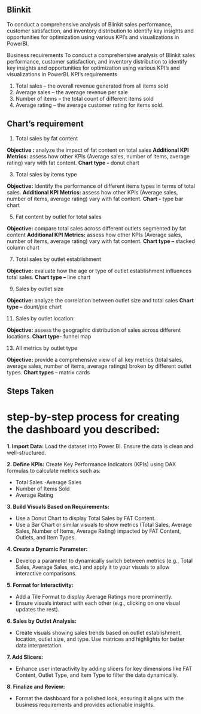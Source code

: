 ## Blinkit
To conduct a comprehensive analysis of Blinkit sales performance, customer satisfaction, and inventory distribution to identify key insights and opportunities for optimization using various KPI’s and visualizations in PowerBI.

Business requirements
To conduct a comprehensive analysis of Blinkit sales performance, customer satisfaction, and inventory distribution to identify key insights and opportunities for optimization using various KPI’s and visualizations in PowerBI.
 KPI’s requirements
1. Total sales – the overall revenue generated from all items sold
2. Average sales – the average revenue per sale
3. Number of items – the total count of different items sold
4. Average rating – the average customer rating for items sold.

## Chart’s requirement 

1. Total sales by fat content
   
**Objective :** analyze the impact of fat content on total sales
**Additional KPI Metrics:** assess how other KPIs (Average sales, number of items, average rating) vary with fat content.
**Chart type -** donut chart

3. Total sales by items type
   
**Objective:** Identify the performance of different items types in terms of total sales.
**Additional KPI Metrics:** assess how other KPIs (Average sales, number of items, average rating) vary with fat content.
**Chart -** type  bar chart

5. Fat content by outlet for total sales
   
**Objective:** compare total sales across different outlets segmented by fat content
**Additional KPI Metrics:** assess how other KPIs (Average sales, number of items, average rating) vary with fat content.
**Chart type –** stacked column chart

7. Total sales by outlet establishment
   
**Objective:** evaluate how the age or type of outlet establishment influences total sales.
**Chart type –** line chart

9.	Sales by outlet size
    
**Objective:** analyze the correlation between outlet size and total sales
**Chart type –** dount/pie chart

11.	Sales by outlet location:
    
**Objective:** assess the geographic distribution of sales across different locations.
**Chart type-** funnel map

13.	All metrics by outlet type
    
**Objective:** provide a comprehensive view of all key metrics (total sales, average sales, number of items, average ratings) broken by different outlet types.
**Chart types –** matrix cards

## Steps Taken
# step-by-step process for creating the dashboard you described:

**1. Import Data:** Load the dataset into Power BI. Ensure the data is clean and well-structured.

**2. Define KPIs:** Create Key Performance Indicators (KPIs) using DAX formulas to calculate metrics such as:
- Total Sales
-Average Sales
- Number of Items Sold
- Average Rating

**3. Build Visuals Based on Requirements:**
- Use a Donut Chart to display Total Sales by FAT Content.
- Use a Bar Chart or similar visuals to show metrics (Total Sales, Average Sales, Number of Items, Average Rating) impacted by FAT Content, Outlets, and Item Types.

**4. Create a Dynamic Parameter:**
- Develop a parameter to dynamically switch between metrics (e.g., Total Sales, Average Sales, etc.) and apply it to your visuals to allow interactive comparisons.

**5. Format for Interactivity:**
- Add a Tile Format to display Average Ratings more prominently.
- Ensure visuals interact with each other (e.g., clicking on one visual updates the rest).

**6. Sales by Outlet Analysis:** 
- Create visuals showing sales trends based on outlet establishment, location, outlet size, and type. Use matrices and highlights for better data interpretation.

**7. Add Slicers:**
- Enhance user interactivity by adding slicers for key dimensions like FAT Content, Outlet Type, and Item Type to filter the data dynamically.

**8. Finalize and Review:**
- Format the dashboard for a polished look, ensuring it aligns with the business requirements and provides actionable insights.




